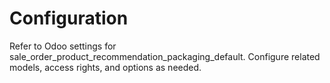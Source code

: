 # Configuration

Refer to Odoo settings for sale_order_product_recommendation_packaging_default. Configure related models, access rights, and options as needed.
